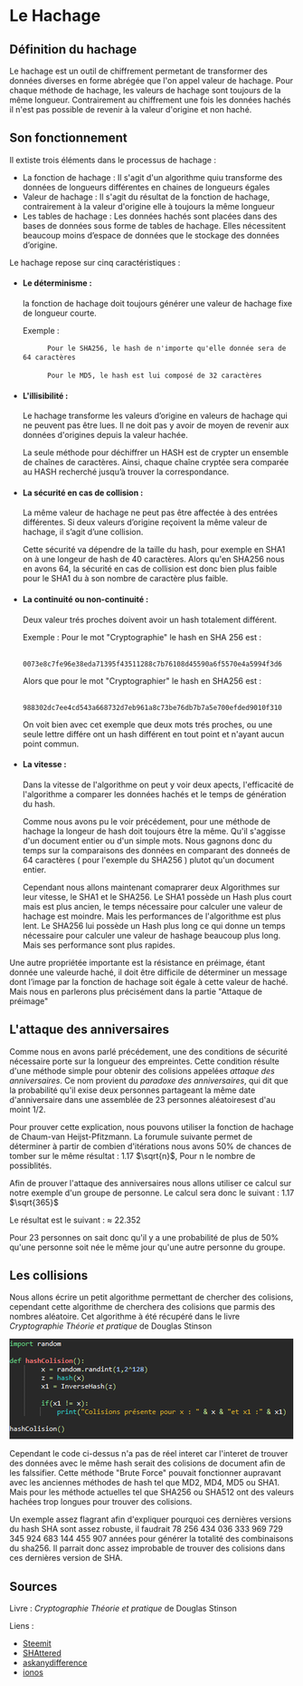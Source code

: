 # Le Hachage


## Définition du hachage

Le hachage est un outil de chiffrement permetant de transformer des données diverses en forme abrégée que l'on appel valeur de hachage.
Pour chaque méthode de hachage, les valeurs de hachage sont toujours de la même longueur.
Contrairement au chiffrement une fois les données hachés il n'est pas possible de revenir à la valeur d'origine et non haché.

## Son fonctionnement

Il extiste trois éléments dans le processus de hachage :
  - La fonction de hachage : Il s'agit d'un algorithme quiu transforme des données de longueurs différentes en chaines de longueurs égales
  - Valeur de hachage : Il s'agit du résultat de la fonction de hachage, contrairement à la valeur d'origine elle à toujours la même longueur
  - Les tables de hachage : Les données hachés sont placées dans des bases de données sous forme de tables de hachage. Elles nécessitent beaucoup moins d’espace de données que le stockage des données d’origine.

Le hachage repose sur cinq caractéristiques : 

  - #### Le déterminisme :
    la fonction de hachage doit toujours générer une valeur de hachage fixe de longueur courte.
    
    Exemple :
    
              Pour le SHA256, le hash de n'importe qu'elle donnée sera de 64 caractères
    
              Pour le MD5, le hash est lui composé de 32 caractères

  - #### L'illisibilité :
    Le hachage transforme les valeurs d’origine en valeurs de hachage qui ne peuvent pas être lues. Il ne doit pas y avoir de moyen de revenir aux données d'origines depuis la valeur hachée.
    
    La seule méthode pour déchiffrer un HASH est de crypter un ensemble de chaînes de caractères. Ainsi, chaque chaîne cryptée sera comparée au HASH recherché jusqu’à trouver la correspondance.
  
  - #### La sécurité en cas de collision :
    La même valeur de hachage ne peut pas être affectée à des entrées différentes. Si deux valeurs d’origine reçoivent la même valeur de hachage, il s’agit d’une collision.
    
    Cette sécurité va dépendre de la taille du hash, pour exemple en SHA1 on à une longeur de hash de 40 caractères. Alors qu'en SHA256 nous en avons 64, la sécurité en cas de collision est donc bien plus         faible pour le SHA1 du à son nombre de caractère plus faible.
    
    
  - #### La continuité ou non-continuité :
    Deux valeur trés proches doivent avoir un hash totalement différent.

    Exemple : Pour le mot "Cryptographie" le hash en SHA 256 est :

            0073e8c7fe96e38eda71395f43511288c7b76108d45590a6f5570e4a5994f3d6
      
    Alors que pour le mot "Cryptographier" le hash en SHA256 est :
    
            988302dc7ee4cd543a668732d7eb961a8c73be76db7b7a5e700efded9010f310

    On voit bien avec cet exemple que deux mots trés proches, ou une seule lettre différe ont un hash différent en tout point et n'ayant aucun point commun.
    

  - #### La vitesse :

    
    Dans la vitesse de l'algorithme on peut y voir deux apects, l'efficacité de l'algorithme a comparer les données hachés et le temps de génération du hash.
    
    Comme nous avons pu le voir précédement, pour une méthode de hachage la longeur de hash doit toujours être la même. Qu'il s'aggisse d'un document entier ou d'un simple mots. Nous gagnons donc du temps        sur la comparaisons des données en comparant des donneés de 64 caractères ( pour l'exemple du SHA256 ) plutot qu'un document entier.

    Cependant nous allons maintenant comaprarer deux Algorithmes sur leur vitesse, le SHA1 et le SHA256. Le SHA1 possède un Hash plus court mais est plus ancien, le temps nécessaire pour calculer une valeur      de hachage est moindre. Mais les performances de l'algorithme est plus lent. Le SHA256 lui possède un Hash plus long ce qui donne un temps nécessaire pour calculer une valeur de hashage beaucoup plus         long. Mais ses performance sont plus rapides.
    
    


Une autre propriétée importante est la résistance en préimage, étant donnée une valeurde haché, il doit être difficile de déterminer un message dont l’image par la fonction de hachage soit égale à cette valeur de haché. Mais nous en parlerons plus précisément dans la partie "Attaque de préimage" 

## L'attaque des anniversaires

Comme nous en avons parlé précédement, une des conditions de sécurité nécessaire porte sur la longueur des empreintes.
Cette condition résulte d'une méthode simple pour obtenir des colisions appelées *attaque des anniversaires*. Ce nom provient du *paradoxe des anniversaires*, qui dit que la probabilité qu'il exise deux personnes partageant la même date d'anniversaire dans une assemblée de 23 personnes aléatoiresest d'au moint 1/2.

Pour prouver cette explication, nous pouvons utiliser la fonction de hachage de Chaum-van Heijst-Pfitzmann. La forumule suivante permet de déterminer à partir de combien d'itérations nous avons 50% de chances de tomber sur le même résultat : 1.17 $\sqrt{n}$, Pour n le nombre de possiblités.

Afin de prouver l'attaque des anniversaires nous allons utiliser ce calcul sur notre exemple d'un groupe de personne. Le calcul sera donc le suivant : 1.17 $\sqrt{365}$

Le résultat est le suivant : $\approx$ 22.352

Pour 23 personnes on sait donc qu'il y a une probabilité de plus de 50% qu'une personne soit née le même jour qu'une autre personne du groupe.

## Les collisions

Nous allons écrire un petit algorithme permettant de chercher des colisions, cependant cette algorithme de cherchera des colisions que parmis des nombres aléatoire.
Cet algorithme à été récupéré dans le livre *Cryptographie Théorie et pratique* de Douglas Stinson

![Texte alternatif](images/AlgoColisionInutiles.PNG "Algorithme de colision")

Cependant le code ci-dessus n'a pas de réel interet car l'interet de trouver des données avec le même hash serait des colisions de document afin de les falssifier.
Cette méthode "Brute Force" pouvait fonctionner aupravant avec les anciennes méthodes de hash tel que MD2, MD4, MD5 ou SHA1. Mais pour les méthode actuelles tel que SHA256 ou SHA512 ont des valeurs hachées trop longues pour trouver des colisions.

Un exemple assez flagrant afin d'expliquer pourquoi ces dernières versions du hash SHA sont assez robuste, il faudrait 78 256 434 036 333 969 729 345 924 683 144 455 907 années pour générer la totalité des combinaisons du sha256. Il parrait donc assez improbable de trouver des colisions dans ces dernières version de SHA.


## Sources

Livre : *Cryptographie Théorie et pratique* de Douglas Stinson 

Liens : 
 - [Steemit](https://steemit.com/fr/@peneinc/une-collision-sha256-est-elle-possible-hash-math-blog)
 - [SHAttered](https://shattered.io/)
 - [askanydifference](https://askanydifference.com/fr/difference-between-sha-256-and-sha-1/?utm_content=cmp-true)
 - [ionos](https://www.ionos.fr/digitalguide/sites-internet/developpement-web/hachage/)


